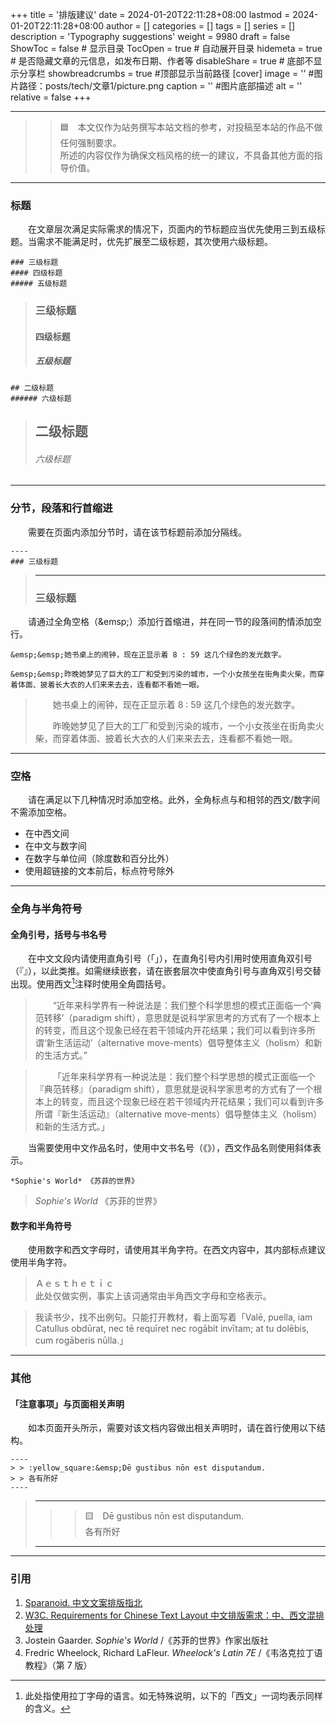 +++
title = '排版建议'
date = 2024-01-20T22:11:28+08:00
lastmod = 2024-01-20T22:11:28+08:00
author = []
categories = []
tags = []
series = []
description = 'Typography suggestions'
weight = 9980
draft = false
ShowToc = false  # 显示目录
TocOpen = true # 自动展开目录
hidemeta = true # 是否隐藏文章的元信息，如发布日期、作者等
disableShare = true # 底部不显示分享栏
showbreadcrumbs = true #顶部显示当前路径
[cover]
    image = '' #图片路径：posts/tech/文章1/picture.png
    caption = '' #图片底部描述
    alt = ''
    relative = false
+++

----
> > :blue_square:&emsp;本文仅作为站务撰写本站文档的参考，对投稿至本站的作品不做任何强制要求。  
> > 所述的内容仅作为确保文档风格的统一的建议，不具备其他方面的指导价值。
----
### 标题
&emsp;&emsp;在文章层次满足实际需求的情况下，页面内的节标题应当优先使用三到五级标题。当需求不能满足时，优先扩展至二级标题，其次使用六级标题。  

    ### 三级标题
    #### 四级标题
    ##### 五级标题

> ### 三级标题
> #### 四级标题
> ##### 五级标题

    ## 二级标题
    ###### 六级标题

> ## 二级标题
> ###### 六级标题

----
### 分节，段落和行首缩进
&emsp;&emsp;需要在页面内添加分节时，请在该节标题前添加分隔线。  

    ----
    ### 三级标题

> ----
> ### 三级标题

&emsp;&emsp;请通过全角空格（\&emsp;）添加行首缩进，并在同一节的段落间酌情添加空行。  

    &emsp;&emsp;她书桌上的闹钟，现在正显示着 8 : 59 这几个绿色的发光数字。  

    &emsp;&emsp;昨晚她梦见了巨大的工厂和受到污染的城市，一个小女孩坐在街角卖火柴，而穿着体面、披着长大衣的人们来来去去，连看都不看她一眼。

> &emsp;&emsp;她书桌上的闹钟，现在正显示着 8 : 59 这几个绿色的发光数字。  
>
> &emsp;&emsp;昨晚她梦见了巨大的工厂和受到污染的城市，一个小女孩坐在街角卖火柴，而穿着体面、披着长大衣的人们来来去去，连看都不看她一眼。


----
### 空格
&emsp;&emsp;请在满足以下几种情况时添加空格。此外，全角标点与和相邻的西文/数字间不需添加空格。  

* 在中西文间
* 在中文与数字间
* 在数字与单位间（除度数和百分比外）
* 使用超链接的文本前后，标点符号除外

----
### 全角与半角符号

#### 全角引号，括号与书名号

&emsp;&emsp;在中文文段内请使用直角引号（「」），在直角引号内引用时使用直角双引号（『』），以此类推。如需继续嵌套，请在嵌套层次中使直角引号与直角双引号交替出现。使用西文[^1]注释时使用全角圆括号。  

[^1]: 此处指使用拉丁字母的语言。如无特殊说明，以下的「西文」一词均表示同样的含义。

> &emsp;&emsp;“近年来科学界有一种说法是：我们整个科学思想的模式正面临一个‘典范转移’（paradigm shift），意思就是说科学家思考的方式有了一个根本上的转变，而且这个现象已经在若干领域内开花结果；我们可以看到许多所谓‘新生活运动’（alternative move-ments）倡导整体主义（holism）和新的生活方式。”

> &emsp;&emsp;「近年来科学界有一种说法是：我们整个科学思想的模式正面临一个『典范转移』（paradigm shift），意思就是说科学家思考的方式有了一个根本上的转变，而且这个现象已经在若干领域内开花结果；我们可以看到许多所谓『新生活运动』（alternative move-ments）倡导整体主义（holism）和新的生活方式。」

&emsp;&emsp;当需要使用中文作品名时，使用中文书名号（《》），西文作品名则使用斜体表示。  

    *Sophie's World* 《苏菲的世界》

> *Sophie's World* 《苏菲的世界》 

#### 数字和半角符号

&emsp;&emsp;使用数字和西文字母时，请使用其半角字符。在西文内容中，其内部标点建议使用半角字符。  

> Ａｅｓｔｈｅｔｉｃ  
> 此处仅做实例，事实上该词通常由半角西文字母和空格表示。

> 我读书少，找不出例句。只能打开教材，看上面写着「Valē, puella, iam Catullus obdūrat, nec tē requīret nec rogābit invītam; at tu dolēbis, cum rogāberis nūlla.」  

----
### 其他

#### 「注意事项」与页面相关声明

&emsp;&emsp;如本页面开头所示，需要对该文档内容做出相关声明时，请在首行使用以下结构。

    ----
    > > :yellow_square:&emsp;Dē gustibus nōn est disputandum.  
    > > 各有所好
    ----

> ----
> > > :yellow_square:&emsp;Dē gustibus nōn est disputandum.  
> > > 各有所好 
> ----

----
### 引用

1. [Sparanoid. 中文文案排版指北](https://github.com/sparanoid/chinese-copywriting-guidelines)
1. [W3C. Requirements for Chinese Text Layout
中文排版需求：中、西文混排处理](https://www.w3.org/TR/clreq/#chinese_and_western_mixed_text_composition)
1. Jostein Gaarder. *Sophie's World* /《苏菲的世界》作家出版社
1. Fredric Wheelock, Richard LaFleur. *Wheelock's Latin 7E* /《韦洛克拉丁语教程》（第 7 版）
